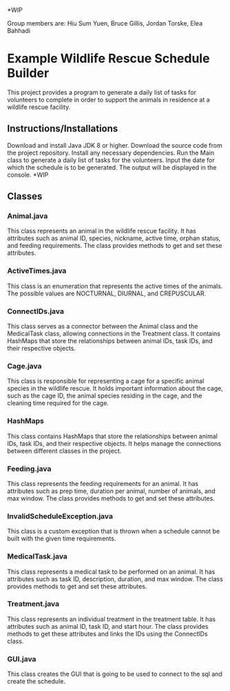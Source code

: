 *WIP

Group members are: Hiu Sum Yuen, Bruce Gillis, Jordan Torske, Elea Bahhadi
# Example Wildlife Rescue Schedule Builder
This project provides a program to generate a daily list of tasks for volunteers to complete in order to support the animals in residence at a wildlife rescue facility.

## Instructions/Installations
Download and install Java JDK 8 or higher.
Download the source code from the project repository.
Install any necessary dependencies.
Run the Main class to generate a daily list of tasks for the volunteers.
Input the date for which the schedule is to be generated.
The output will be displayed in the console. *WIP

## Classes
### Animal.java
This class represents an animal in the wildlife rescue facility. It has attributes such as animal ID, species, nickname, active time, orphan status, and feeding requirements. The class provides methods to get and set these attributes.

### ActiveTimes.java
This class is an enumeration that represents the active times of the animals. The possible values are NOCTURNAL, DIURNAL, and CREPUSCULAR.

### ConnectIDs.java
This class serves as a connector between the Animal class and the MedicalTask class, allowing connections in the Treatment class. It contains HashMaps that store the relationships between animal IDs, task IDs, and their respective objects.

### Cage.java
This class is responsible for representing a cage for a specific animal species in the wildlife rescue. It holds important information about the cage, such as the cage ID, the animal species residing in the cage, and the cleaning time required for the cage.

### HashMaps
This class contains HashMaps that store the relationships between animal IDs, task IDs, and their respective objects. It helps manage the connections between different classes in the project.

### Feeding.java
This class represents the feeding requirements for an animal. It has attributes such as prep time, duration per animal, number of animals, and max window. The class provides methods to get and set these attributes.

### InvalidScheduleException.java
This class is a custom exception that is thrown when a schedule cannot be built with the given time requirements.

### MedicalTask.java
This class represents a medical task to be performed on an animal. It has attributes such as task ID, description, duration, and max window. The class provides methods to get and set these attributes.

### Treatment.java
This class represents an individual treatment in the treatment table. It has attributes such as animal ID, task ID, and start hour. The class provides methods to get these attributes and links the IDs using the ConnectIDs class.

### GUI.java
This class creates the GUI that is going to be used to connect to the sql and create the schedule.
